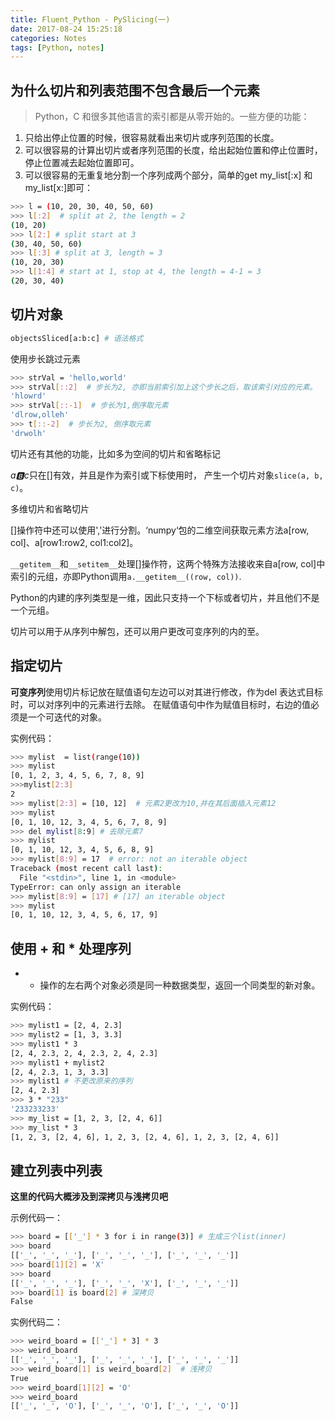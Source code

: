 ```yaml
---
title: Fluent_Python - PySlicing(一)
date: 2017-08-24 15:25:18
categories: Notes
tags: [Python, notes]
---
```


## 为什么切片和列表范围不包含最后一个元素

> Python，C 和很多其他语言的索引都是从零开始的。一些方便的功能：

1. 只给出停止位置的时候，很容易就看出来切片或序列范围的长度。
2. 可以很容易的计算出切片或者序列范围的长度，给出起始位置和停止位置时，停止位置减去起始位置即可。
3. 可以很容易的无重复地分割一个序列成两个部分，简单的get my_list[:x] 和 my_list[x:]即可：

```bash
>>> l = (10, 20, 30, 40, 50, 60)
>>> l[:2]  # split at 2, the length = 2
(10, 20)
>>> l[2:] # split start at 3
(30, 40, 50, 60)
>>> l[:3] # split at 3, length = 3
(10, 20, 30)
>>> l[1:4] # start at 1, stop at 4, the length = 4-1 = 3
(20, 30, 40)
```

## 切片对象

```python
objectsSliced[a:b:c] # 语法格式
```

使用步长跳过元素

```bash
>>> strVal = 'hello,world'
>>> strVal[::2]  # 步长为2, 亦即当前索引加上这个步长之后，取该索引对应的元素。
'hlowrd'
>>> strVal[::-1]  # 步长为1,倒序取元素
'dlrow,olleh'
>>> t[::-2]  # 步长为2, 倒序取元素
'drwolh'
```

切片还有其他的功能，比如多为空间的切片和省略标记

*a:b:c*只在[]有效，并且是作为索引或下标使用时， 产生一个切片对象`slice(a, b, c)`。

多维切片和省略切片

[]操作符中还可以使用','进行分割。‘numpy‘包的二维空间获取元素方法a[row, col]、a[row1:row2, col1:col2]。

`__getitem__`和`__setitem__`处理[]操作符，这两个特殊方法接收来自a[row, col]中索引的元组，亦即Python调用`a.__getitem__((row, col))`.

Python的内建的序列类型是一维，因此只支持一个下标或者切片，并且他们不是一个元组。

切片可以用于从序列中解包，还可以用户更改可变序列的内的至。

## 指定切片

**可变序列**使用切片标记放在赋值语句左边可以对其进行修改，作为del 表达式目标时，可以对序列中的元素进行去除。
在赋值语句中作为赋值目标时，右边的值必须是一个可迭代的对象。

实例代码：

```bash
>>> mylist  = list(range(10))
>>> mylist
[0, 1, 2, 3, 4, 5, 6, 7, 8, 9]
>>>mylist[2:3]
2
>>> mylist[2:3] = [10, 12]  # 元素2更改为10,并在其后面插入元素12
>>> mylist
[0, 1, 10, 12, 3, 4, 5, 6, 7, 8, 9]
>>> del mylist[8:9] # 去除元素7
>>> mylist
[0, 1, 10, 12, 3, 4, 5, 6, 8, 9]
>>> mylist[8:9] = 17  # error: not an iterable object
Traceback (most recent call last):
  File "<stdin>", line 1, in <module>
TypeError: can only assign an iterable
>>> mylist[8:9] = [17] # [17] an iterable object
>>> mylist
[0, 1, 10, 12, 3, 4, 5, 6, 17, 9]
```

## 使用 + 和 * 处理序列
- + 操作的左右两个对象必须是同一种数据类型，返回一个同类型的新对象。

实例代码：
```bash
>>> mylist1 = [2, 4, 2.3]
>>> mylist2 = [1, 3, 3.3]
>>> mylist1 * 3
[2, 4, 2.3, 2, 4, 2.3, 2, 4, 2.3]
>>> mylist1 + mylist2
[2, 4, 2.3, 1, 3, 3.3]
>>> mylist1 # 不更改原来的序列
[2, 4, 2.3]
>>> 3 * "233"
'233233233'
>>> my_list = [1, 2, 3, [2, 4, 6]]
>>> my_list * 3
[1, 2, 3, [2, 4, 6], 1, 2, 3, [2, 4, 6], 1, 2, 3, [2, 4, 6]]
```
## 建立列表中列表

**这里的代码大概涉及到深拷贝与浅拷贝吧**

示例代码一：

```bash
>>> board = [['_'] * 3 for i in range(3)] # 生成三个list(inner)
>>> board
[['_', '_', '_'], ['_', '_', '_'], ['_', '_', '_']]
>>> board[1][2] = 'X'
>>> board
[['_', '_', '_'], ['_', '_', 'X'], ['_', '_', '_']]
>>> board[1] is board[2] # 深拷贝
False
```

实例代码二：

```bash
>>> weird_board = [['_'] * 3] * 3
>>> weird_board
[['_', '_', '_'], ['_', '_', '_'], ['_', '_', '_']]
>>> weird_board[1] is weird_board[2]  # 浅拷贝
True
>>> weird_board[1][2] = 'O'
>>> weird_board
[['_', '_', 'O'], ['_', '_', 'O'], ['_', '_', 'O']]
```
